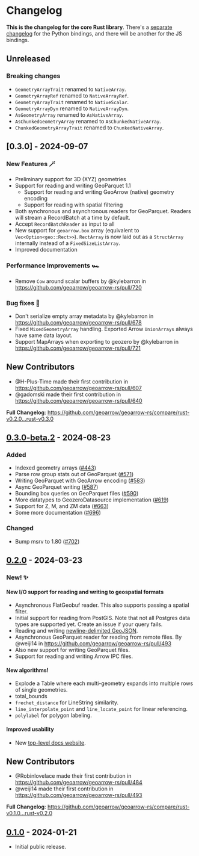 # Changelog

**This is the changelog for the core Rust library**. There's a [separate changelog](./python/CHANGELOG.md) for the Python bindings, and there will be another for the JS bindings.

## Unreleased

### Breaking changes

- `GeometryArrayTrait` renamed to `NativeArray`.
- `GeometryArrayRef` renamed to `NativeArrayRef`.
- `GeometryArrayTrait` renamed to `NativeScalar`.
- `GeometryArrayDyn` renamed to `NativeArrayDyn`.
- `AsGeometryArray` renamed to `AsNativeArray`.
- `AsChunkedGeometryArray` renamed to `AsChunkedNativeArray`.
- `ChunkedGeometryArrayTrait` renamed to `ChunkedNativeArray`.

## [0.3.0] - 2024-09-07

### New Features :magic_wand:

- Preliminary support for 3D (XYZ) geometries
- Support for reading and writing GeoParquet 1.1
  - Support for reading and writing GeoArrow (native) geometry encoding
  - Support for reading with spatial filtering
- Both synchronous and asynchronous readers for GeoParquet. Readers will stream a RecordBatch at a time by default.
- Accept `RecordBatchReader` as input to all
- New support for `geoarrow.box` array (equivalent to `Vec<Option<geo::Rect>>`). `RectArray` is now laid out as a `StructArray` internally instead of a `FixedSizeListArray`.
- Improved documentation

### Performance Improvements 🏎️

- Remove `Cow` around scalar buffers by @kylebarron in https://github.com/geoarrow/geoarrow-rs/pull/720

### Bug fixes :bug:

- Don't serialize empty array metadata by @kylebarron in https://github.com/geoarrow/geoarrow-rs/pull/678
- Fixed `MixedGeometryArray` handling. Exported Arrow `UnionArrays` always have same data layout.
- Support MapArrays when exporting to geozero by @kylebarron in https://github.com/geoarrow/geoarrow-rs/pull/721

## New Contributors

- @H-Plus-Time made their first contribution in https://github.com/geoarrow/geoarrow-rs/pull/607
- @gadomski made their first contribution in https://github.com/geoarrow/geoarrow-rs/pull/640

**Full Changelog**: https://github.com/geoarrow/geoarrow-rs/compare/rust-v0.2.0...rust-v0.3.0

## [0.3.0-beta.2] - 2024-08-23

### Added

- Indexed geometry arrays ([#443](https://github.com/geoarrow/geoarrow-rs/pull/443))
- Parse row group stats out of GeoParquet ([#571](https://github.com/geoarrow/geoarrow-rs/pull/571))
- Writing GeoParquet with GeoArrow encoding ([#583](https://github.com/geoarrow/geoarrow-rs/pull/583))
- Async GeoParquet writing ([#587](https://github.com/geoarrow/geoarrow-rs/pull/587))
- Bounding box queries on GeoParquet files ([#590](https://github.com/geoarrow/geoarrow-rs/pull/590))
- More datatypes to GeozeroDatasource implementation ([#619](https://github.com/geoarrow/geoarrow-rs/pull/619))
- Support for Z, M, and ZM data ([#663](https://github.com/geoarrow/geoarrow-rs/pull/663))
- Some more documentation ([#696](https://github.com/geoarrow/geoarrow-rs/pull/696))

### Changed

- Bump msrv to 1.80 ([#702](https://github.com/geoarrow/geoarrow-rs/pull/702))

## [0.2.0] - 2024-03-23

### New! :sparkles:

#### New I/O support for reading and writing to geospatial formats

- Asynchronous FlatGeobuf reader. This also supports passing a spatial filter.
- Initial support for reading from PostGIS. Note that not all Postgres data types are supported yet. Create an issue if your query fails.
- Reading and writing [newline-delimited GeoJSON](https://stevage.github.io/ndgeojson/).
- Asynchronous GeoParquet reader for reading from remote files. By @weiji14 in <https://github.com/geoarrow/geoarrow-rs/pull/493>
- Also new support for writing GeoParquet files.
- Support for reading and writing Arrow IPC files.

#### New algorithms!

- Explode a Table where each multi-geometry expands into multiple rows of single geometries.
- total_bounds
- `frechet_distance` for LineString similarity.
- `line_interpolate_point` and `line_locate_point` for linear referencing.
- `polylabel` for polygon labeling.

#### Improved usability

- New [top-level docs website](https://geoarrow.org/geoarrow-rs/).

## New Contributors

- @Robinlovelace made their first contribution in <https://github.com/geoarrow/geoarrow-rs/pull/484>
- @weiji14 made their first contribution in <https://github.com/geoarrow/geoarrow-rs/pull/493>

**Full Changelog**: <https://github.com/geoarrow/geoarrow-rs/compare/rust-v0.1.0...rust-v0.2.0>

## [0.1.0] - 2024-01-21

- Initial public release.

[0.3.0-beta.2]: https://github.com/geoarrow/geoarrow-rs/compare/rust-v0.2.0...rust-v0.3.0-beta.2
[0.2.0]: https://github.com/geoarrow/geoarrow-rs/compare/rust-v0.1.0...rust-v0.2.0
[0.1.0]: https://github.com/geoarrow/geoarrow-rs/releases/tag/rust-v0.1.0
